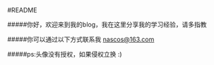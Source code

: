 #README

#####你好，欢迎来到我的blog，我在这里分享我的学习经验，请多指教

#####你可以通过以下方式联系我
<nascos@163.com>

#####ps:头像没有授权，如果侵权立换
:)